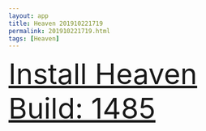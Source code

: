 ```yaml
---
layout: app
title: Heaven 201910221719
permalink: 201910221719.html
tags: [Heaven]
---
```

<div class="pure-g">
    <div class="pure-u-1-1" style="font-size: 4em">
        <a class="pure-button-primary" href="itms-services://?action=download-manifest&url=https%3A%2F%2Flitsungyisigono.github.io%2FTestScript%2Fmanifests%2F201910221719.plist"><i class="fa fa-download" aria-hidden="true"></i>Install Heaven Build: 1485</a>
    </div>
</div>
